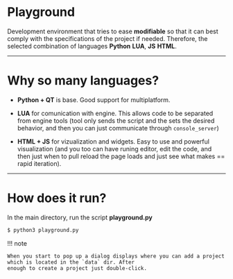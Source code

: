 # Playground

Development environment that tries to ease **modifiable** so that it can best comply with the specifications of the project
if needed. Therefore, the selected combination of languages **Python** **LUA**, **JS** **HTML**.

---

# Why so many languages?

* **Python + QT** is base. Good support for multiplatform.
* **LUA** for comunication with engine. This allows code to be separated from engine tools (tool only sends the script and the sets the desired behavior, and then you can just communicate through `console_server`)

* **HTML + JS** for vizualization and widgets. Easy to use and powerful visualization (and you too can have runing
editor, edit the code, and then just when to pull reload the page loads and just see what makes == rapid iteration).

---

# How does it run?

In the main directory, run the script **playground.py**

```bash
$ python3 playground.py
```

!!! note

    When you start to pop up a dialog displays where you can add a project which is located in the `data` dir. After
    enough to create a project just double-click.


